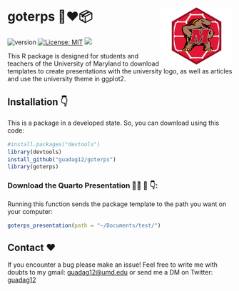 <!-- README.md is generated from README.Rmd. Please edit that file -->
  
  # goterps 🐢❤️📦  <img src="img/hex/hex_goterps_logo.png" width="160px" align="right" />

![version](https://img.shields.io/badge/version-0.0.0.1-green) [![License: MIT](https://img.shields.io/badge/License-MIT-yellow.svg)](https://opensource.org/licenses/MIT)  ![](https://visitor-badge.glitch.me/badge?page_id=guadag12.goterps&style=flat-square&color=0088cc) 

This R package is designed for students and teachers of the University of Maryland to download templates to create presentations with the university logo, as well as articles and use the university theme in ggplot2.

<!-- Use twitter from R. Get started by reading `vignette("rtweet")`. -->
  
## Installation 👇
  
This is a package in a developed state. So, you can download using this code:
  
 ``` r 
#install.packages("devtools")
library(devtools)
install_github("guadag12/goterps")
library(goterps)
```

### Download the Quarto Presentation 👩‍💼 🤳 👇:
  
 Running this function sends the package template to the path you want on your computer:
 
``` r
goterps_presentation(path = "~/Documents/test/")
```

## Contact ❤️

If you encounter a bug please make an issue! Feel free to write me with doubts to my gmail: guadag12@umd.edu or send me a DM on Twitter: [guadag12](https://twitter.com/guadag12) 

